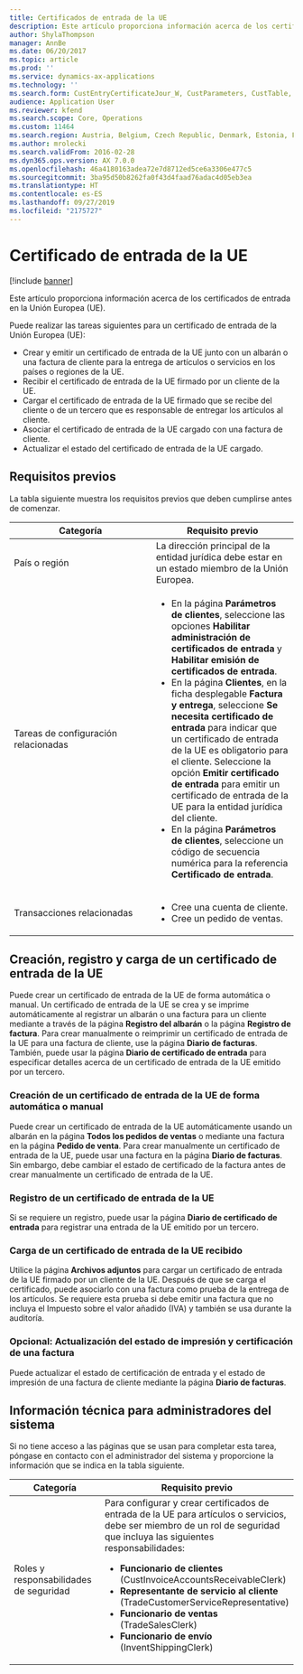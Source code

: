 ```yaml
---
title: Certificados de entrada de la UE
description: Este artículo proporciona información acerca de los certificados de entrada en la Unión Europea (UE).
author: ShylaThompson
manager: AnnBe
ms.date: 06/20/2017
ms.topic: article
ms.prod: ''
ms.service: dynamics-ax-applications
ms.technology: ''
ms.search.form: CustEntryCertificateJour_W, CustParameters, CustTable, SalesTable
audience: Application User
ms.reviewer: kfend
ms.search.scope: Core, Operations
ms.custom: 11464
ms.search.region: Austria, Belgium, Czech Republic, Denmark, Estonia, Finland, France, Germany, Hungary, Ireland, Italy, Latvia, Lithuania, Netherlands, Poland, Spain, Sweden, United Kingdom
ms.author: mrolecki
ms.search.validFrom: 2016-02-28
ms.dyn365.ops.version: AX 7.0.0
ms.openlocfilehash: 46a4180163adea72e7d8712ed5ce6a3306e477c5
ms.sourcegitcommit: 3ba95d50b8262fa0f43d4faad76adac4d05eb3ea
ms.translationtype: HT
ms.contentlocale: es-ES
ms.lasthandoff: 09/27/2019
ms.locfileid: "2175727"
---
```

# <a name="eu-entry-certificates"></a>Certificado de entrada de la UE

[!include [banner](../includes/banner.md)]

Este artículo proporciona información acerca de los certificados de entrada en la Unión Europea (UE).

Puede realizar las tareas siguientes para un certificado de entrada de la Unión Europea (UE):

-   Crear y emitir un certificado de entrada de la UE junto con un albarán o una factura de cliente para la entrega de artículos o servicios en los países o regiones de la UE.
-   Recibir el certificado de entrada de la UE firmado por un cliente de la UE.
-   Cargar el certificado de entrada de la UE firmado que se recibe del cliente o de un tercero que es responsable de entregar los artículos al cliente.
-   Asociar el certificado de entrada de la UE cargado con una factura de cliente.
-   Actualizar el estado del certificado de entrada de la UE cargado.

## <a name="prerequisites"></a>Requisitos previos
La tabla siguiente muestra los requisitos previos que deben cumplirse antes de comenzar.

<table>
<colgroup>
<col width="50%" />
<col width="50%" />
</colgroup>
<thead>
<tr class="header">
<th>Categoría</th>
<th>Requisito previo</th>
</tr>
</thead>
<tbody>
<tr class="odd">
<td>País o región</td>
<td>La dirección principal de la entidad jurídica debe estar en un estado miembro de la Unión Europea.</td>
</tr>
<tr class="even">
<td>Tareas de configuración relacionadas</td>
<td><ul>
<li>En la página <strong>Parámetros de clientes</strong>, seleccione las opciones <strong>Habilitar administración de certificados de entrada</strong> y <strong>Habilitar emisión de certificados de entrada</strong>.</li>
<li>En la página <strong>Clientes</strong>, en la ficha desplegable <strong>Factura y entrega</strong>, seleccione <strong>Se necesita certificado de entrada</strong> para indicar que un certificado de entrada de la UE es obligatorio para el cliente. Seleccione la opción <strong>Emitir certificado de entrada</strong> para emitir un certificado de entrada de la UE para la entidad jurídica del cliente.</li>
<li>En la página <strong>Parámetros de clientes</strong>, seleccione un código de secuencia numérica para la referencia <strong>Certificado de entrada</strong>.</li>
</ul></td>
</tr>
<tr class="odd">
<td>Transacciones relacionadas</td>
<td><ul>
<li>Cree una cuenta de cliente.</li>
<li>Cree un pedido de ventas.</li>
</ul></td>
</tr>
</tbody>
</table>

## <a name="creating-registering-and-uploading-an-eu-entry-certificate"></a>Creación, registro y carga de un certificado de entrada de la UE
Puede crear un certificado de entrada de la UE de forma automática o manual. Un certificado de entrada de la UE se crea y se imprime automáticamente al registrar un albarán o una factura para un cliente mediante a través de la página **Registro del albarán** o la página **Registro de factura**. Para crear manualmente o reimprimir un certificado de entrada de la UE para una factura de cliente, use la página **Diario de facturas**. También, puede usar la página **Diario de certificado de entrada** para especificar detalles acerca de un certificado de entrada de la UE emitido por un tercero.

### <a name="creating-an-eu-entry-certificate-automatically-or-manually"></a>Creación de un certificado de entrada de la UE de forma automática o manual

Puede crear un certificado de entrada de la UE automáticamente usando un albarán en la página **Todos los pedidos de ventas** o mediante una factura en la página **Pedido de venta**. Para crear manualmente un certificado de entrada de la UE, puede usar una factura en la página **Diario de facturas**. Sin embargo, debe cambiar el estado de certificado de la factura antes de crear manualmente un certificado de entrada de la UE.

### <a name="registering-an-eu-entry-certificate"></a>Registro de un certificado de entrada de la UE

Si se requiere un registro, puede usar la página **Diario de certificado de entrada** para registrar una entrada de la UE emitido por un tercero.

### <a name="uploading-a-received-eu-entry-certificate"></a>Carga de un certificado de entrada de la UE recibido

Utilice la página **Archivos adjuntos** para cargar un certificado de entrada de la UE firmado por un cliente de la UE. Después de que se carga el certificado, puede asociarlo con una factura como prueba de la entrega de los artículos. Se requiere esta prueba si debe emitir una factura que no incluya el Impuesto sobre el valor añadido (IVA) y también se usa durante la auditoría.

### <a name="optional-updating-the-certification-status-and-printing-status-of-an-invoice"></a>Opcional: Actualización del estado de impresión y certificación de una factura

Puede actualizar el estado de certificación de entrada y el estado de impresión de una factura de cliente mediante la página **Diario de facturas**.

## <a name="technical-information-for-system-administrators"></a>Información técnica para administradores del sistema
Si no tiene acceso a las páginas que se usan para completar esta tarea, póngase en contacto con el administrador del sistema y proporcione la información que se indica en la tabla siguiente.

<table>
<colgroup>
<col width="50%" />
<col width="50%" />
</colgroup>
<thead>
<tr class="header">
<th>Categoría</th>
<th>Requisito previo</th>
</tr>
</thead>
<tbody>
<tr class="odd">
<td>Roles y responsabilidades de seguridad</td>
<td>Para configurar y crear certificados de entrada de la UE para artículos o servicios, debe ser miembro de un rol de seguridad que incluya las siguientes responsabilidades:
<ul>
<li><strong>Funcionario de clientes</strong> (CustInvoiceAccountsReceivableClerk)</li>
<li><strong>Representante de servicio al cliente</strong> (TradeCustomerServiceRepresentative)</li>
<li><strong>Funcionario de ventas</strong> (TradeSalesClerk)</li>
<li><strong>Funcionario de envío</strong> (InventShippingClerk)</li>
</ul></td>
</tr>
</tbody>
</table>





